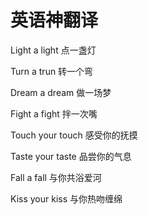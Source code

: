 # 英语神翻译

Light a light
点一盏灯

Turn a trun
转一个弯

Dream a dream
做一场梦

Fight a fight
拌一次嘴

Touch your touch
感受你的抚摸

Taste your taste
品尝你的气息

Fall a fall
与你共浴爱河

Kiss your kiss
与你热吻缠绵
